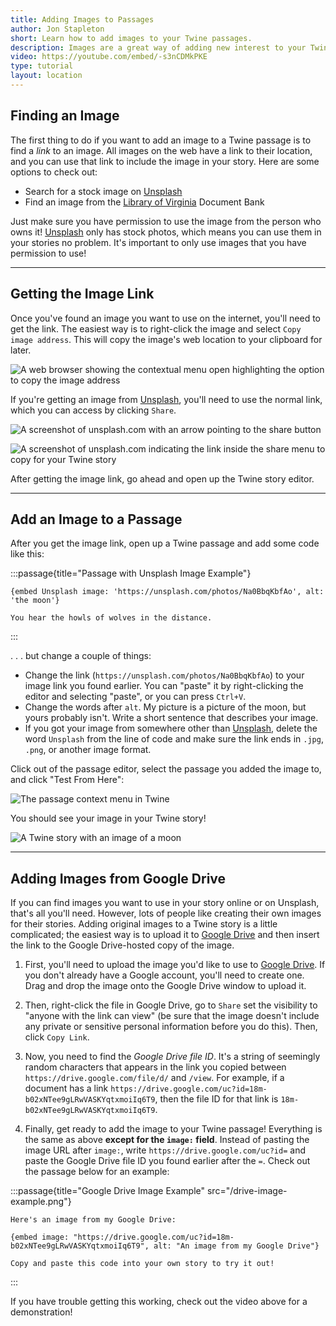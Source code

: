 ```yaml
---
title: Adding Images to Passages
author: Jon Stapleton
short: Learn how to add images to your Twine passages.
description: Images are a great way of adding new interest to your Twine passages. They can convey a mood, provide additional information for the reader, or even create something for the reader to investigate as they make choices to move the story forward. This tutorial demonstrates how to add images from the web to a Twine passage.
video: https://youtube.com/embed/-s3nCDMkPKE
type: tutorial
layout: location
---
```


## Finding an Image

The first thing to do if you want to add an image to a Twine passage is to find a *link* to an image. All images on the web have a link to their location, and you can use that link to include the image in your story. Here are some options to check out:

* Search for a stock image on [Unsplash](https://unsplash.com/)
* Find an image from the [Library of Virginia](https://edu.lva.virginia.gov/dbva/) Document Bank

Just make sure you have permission to use the image from the person who owns it! [Unsplash](https://unsplash.com/) only has stock photos, which means you can use them in your stories no problem. It's important to only use images that you have permission to use!

---

## Getting the Image Link

Once you've found an image you want to use on the internet, you'll need to get the link. The easiest way is to right-click the image and select `Copy image address`. This will copy the image's web location to your clipboard for later.

![A web browser showing the contextual menu open highlighting the option to copy the image address](/image-link.png)

If you're getting an image from [Unsplash](https://unsplash.com/), you'll need to use the normal link, which you can access by clicking `Share`.

![A screenshot of unsplash.com with an arrow pointing to the share button](/unsplash-share.png)

![A screenshot of unsplash.com indicating the link inside the share menu to copy for your Twine story](/unsplash-link.png)

After getting the image link, go ahead and open up the Twine story editor.

---

## Add an Image to a Passage

After you get the image link, open up a Twine passage and add some code like this:

:::passage{title="Passage with Unsplash Image Example"}
```
{embed Unsplash image: 'https://unsplash.com/photos/Na0BbqKbfAo', alt: 'the moon'}

You hear the howls of wolves in the distance.
```
:::

. . . but change a couple of things:

* Change the link (`https://unsplash.com/photos/Na0BbqKbfAo`) to your image link you found earlier. You can "paste" it by right-clicking the editor and selecting "paste", or you can press `Ctrl+V`.
* Change the words after `alt`. My picture is a picture of the moon, but yours probably isn't. Write a short sentence that describes your image.
* If you got your image from somewhere other than [Unsplash](https://unsplash.com/), delete the word `Unsplash` from the line of code and make sure the link ends in `.jpg`, `.png`, or another image format.

Click out of the passage editor, select the passage you added the image to, and click "Test From Here":

![The passage context menu in Twine](/test-from-here.png)

You should see your image in your Twine story!

![A Twine story with an image of a moon](/twine-image.png)

---

## Adding Images from Google Drive

If you can find images you want to use in your story online or on Unsplash, that's all you'll need. However, lots of people like creating their own images for their stories. Adding original images to a Twine story is a little complicated; the easiest way is to upload it to [Google Drive](https://drive.google.com) and then insert the link to the Google Drive-hosted copy of the image.

1. First, you'll need to upload the image you'd like to use to [Google Drive](https://drive.google.com). If you don't already have a Google account, you'll need to create one. Drag and drop the image onto the Google Drive window to upload it.
<!-- ![The process of uploading a file to Google Drive, animated](TODO:) -->
2. Then, right-click the file in Google Drive, go to `Share` set the visibility to "anyone with the link can view" (be sure that the image doesn't include any private or sensitive personal information before you do this). Then, click `Copy Link`.
<!-- ![Updating sharing settings and copying the sharing link in Google Drive, animated](TODO:) -->
3. Now, you need to find the *Google Drive file ID*. It's a string of seemingly random characters that appears in the link you copied between `https://drive.google.com/file/d/` and `/view`. For example, if a document has a link `https://drive.google.com/uc?id=18m-b02xNTee9gLRwVASKYqtxmoiIq6T9`, then the file ID for that link is `18m-b02xNTee9gLRwVASKYqtxmoiIq6T9`.
<!-- ![A Google Drive sharing link with the file ID highlighted](TODO:) -->
4. Finally, get ready to add the image to your Twine passage! Everything is the same as above **except for the `image:` field**. Instead of pasting the image URL after `image:`, write `https://drive.google.com/uc?id=` and paste the Google Drive file ID you found earlier after the `=`. Check out the passage below for an example:

:::passage{title="Google Drive Image Example" src="/drive-image-example.png"}
```
Here's an image from my Google Drive:

{embed image: "https://drive.google.com/uc?id=18m-b02xNTee9gLRwVASKYqtxmoiIq6T9", alt: "An image from my Google Drive"}

Copy and paste this code into your own story to try it out!
```
:::

If you have trouble getting this working, check out the video above for a demonstration!